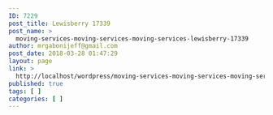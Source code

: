 ```yaml
---
ID: 7229
post_title: Lewisberry 17339
post_name: >
  moving-services-moving-services-moving-services-lewisberry-17339
author: mrgabonijeff@gmail.com
post_date: 2018-03-28 01:47:29
layout: page
link: >
  http://localhost/wordpress/moving-services-moving-services-moving-services-lewisberry-17339/
published: true
tags: [ ]
categories: [ ]
---
```

